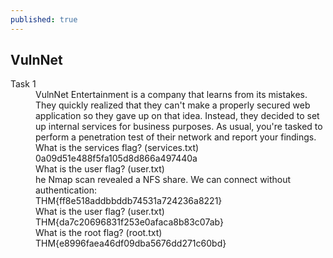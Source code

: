 ```yaml
---
published: true
---
```

## VulnNet

<dl>
  <dt>Task 1</dt>
  <dd>VulnNet Entertainment is a company that learns from its mistakes. They quickly realized that they can't make a properly secured web application so they gave up on that idea. Instead, they decided to set up internal services for business purposes. As usual, you're tasked to perform a penetration test of their network and report your findings. 

</dd>
 
  <dd>What is the services flag? (services.txt)
</dd>
  


  <dd>0a09d51e488f5fa105d8d866a497440a</dd>
    <dd>What is the user flag? (user.txt)</dd>
    <dd>he Nmap scan revealed a NFS share. We can connect without authentication:</dd>

  <dd>THM{ff8e518addbbddb74531a724236a8221}</dd>
 
  <dd>What is the user flag? (user.txt)</dd>

  
  
  <dd>THM{da7c20696831f253e0afaca8b83c07ab}</dd>

  <dd>What is the root flag? (root.txt)</dd>
 
  <dd>THM{e8996faea46df09dba5676dd271c60bd}</dd>
  
 
</dl>
